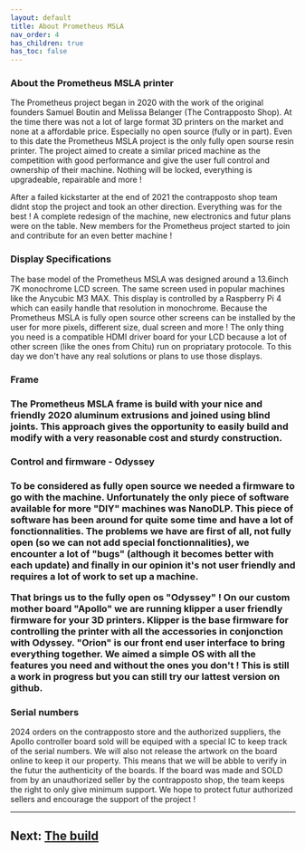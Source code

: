 ```yaml
---
layout: default
title: About Prometheus MSLA
nav_order: 4
has_children: true
has_toc: false
---
```

<h3>About the Prometheus MSLA printer</h3>
<p>The Prometheus project began in 2020 with the work of the original founders Samuel Boutin and Melissa Belanger (The Contrapposto Shop). At the time there was not a lot of large format 3D printers on the market and none at a affordable price. Especially no open source (fully or in part). Even to this date the Prometheus MSLA project is the only fully open sourse resin printer. The project aimed to create a similar priced machine as the competition with good performance and give the user full control and ownership of their machine. Nothing will be locked, everything is upgradeable, repairable and more !</p>

After a failed kickstarter at the end of 2021 the contrapposto shop team didnt stop the project and took an other direction. Everything was for the best ! A complete redesign of the machine, new electronics and futur plans were on the table. New members for the Prometheus project started to join and contribute for an even better machine !</p>

<h3>Display Specifications</h3>
<p>The base model of the Prometheus MSLA was designed around a 13.6inch 7K monochrome LCD screen. The same screen used in popular machines like the Anycubic M3 MAX. This display is controlled by a Raspberry Pi 4 which can easily handle that resolution in monochrome. Because the Prometheus MSLA is fully open source other screens can be installed by the user for more pixels, different size, dual screen and more ! The only thing you need is a compatible HDMI driver board for your LCD because a lot of other screen (like the ones from Chitu) run on propriatary protocole. To this day we don't have any real solutions or plans to use those displays.</p>

<h3>Frame<h3>
<p>The Prometheus MSLA frame is build with your nice and friendly 2020 aluminum extrusions and joined using blind joints. This approach gives the opportunity to easily build and modify with a very reasonable cost and sturdy construction.</p>

<h3>Control and firmware - Odyssey<h3>
<p>To be considered as fully open source we needed a firmware to go with the machine. Unfortunately the only piece of software available for more "DIY" machines was NanoDLP. This piece of software has been around for quite some time and have a lot of fonctionnalities. The problems we have are first of all, not fully open (so we can not add special fonctionnalities), we encounter a lot of "bugs" (although it becomes better with each update) and finally in our opinion it's not user friendly and requires a lot of work to set up a machine.</p>

That brings us to the fully open os "Odyssey" ! On our custom mother board "Apollo" we are running klipper a user friendly firmware for your 3D printers. Klipper is the base firmware for controlling the printer with all the accessories in conjonction with Odyssey. "Orion" is our front end user interface to bring everything together. We aimed a simple OS with all the features you need and without the ones you don't ! This is still a work in progress but you can still try our lattest version on github.

<h3>Serial numbers</h3>
<p>  2024 orders on the contrapposto store and the authorized suppliers, the Apollo controller board sold will be equiped with a special IC to keep track of the serial numbers. We will also not release the artwork on the board online to keep it our property. This means that we will be abble to verify in the futur the authenticity of the boards. If the board was made and SOLD from by an unauthorized seller by the contrapposto shop, the team keeps the right to only give minimum support. We hope to protect futur authorized sellers and encourage the support of the project !</p>

----
## Next: [The build]()